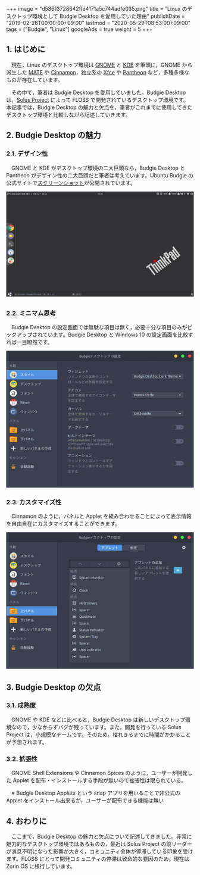+++
image = "d58613728642ffe4171a5c744adfe035.png"
title = "Linux のデスクトップ環境として Budgie Desktop を愛用していた理由"
publishDate = "2019-02-28T00:00:00+09:00"
lastmod = "2020-05-29T08:53:00+09:00"
tags = ["Budgie", "Linux"]
googleAds = true
weight = 5
+++

## 1. はじめに

　現在，Linux のデスクトップ環境は [GNOME](https://www.gnome.org/) と [KDE](https://kde.org/) を筆頭に，GNOME から派生した [MATE](https://mate-desktop.org/) や [Cinnamon](https://cinnamon-spices.linuxmint.com/)，独立系の [Xfce](https://www.xfce.org/) や [Pantheon](https://elementary.io/) など，多種多様なものが存在しています。

　その中で，筆者は Budgie Desktop を愛用していました。Budgie Desktop は，[Solus Project](https://getsol.us/) によって FLOSS で開発されているデスクトップ環境です。本記事では，Budgie Desktop の魅力と欠点を，筆者がこれまでに使用してきたデスクトップ環境と比較しながら記述していきます。

## 2. Budgie Desktop の魅力

### 2.1. デザイン性

　GNOME と KDE がデスクトップ環境の二大巨頭なら，Budgie Desktop と Pantheon がデザイン性の二大巨頭だと筆者は考えています。Ubuntu Budgie の公式サイトで[スクリーンショット](https://ubuntubudgie.org/portfolio/screenshots)が公開されています。

![](a4b685e77b49a76b6bf5ca03830b18c6.png)

### 2.2. ミニマム思考

　Budgie Desktop の設定画面では無駄な項目は無く，必要十分な項目のみがピックアップされています。Budgie Desktop と Windows 10 の設定画面を比較すれば一目瞭然です。

![](79f0192116b6313be075916f26580bbd.png)

### 2.3. カスタマイズ性

　Cinnamon のように，パネルと Applet を組み合わせることによって表示情報を自由自在にカスタマイズすることができます。

![](49de339d66753a431cdbce4154e5212a.png)

## 3. Budgie Desktop の欠点

### 3.1. 成熟度

　GNOME や KDE などに比べると，Budgie Desktop は新しいデスクトップ環境なので，少なからずバグが残っています。また，開発を行っている Solus Project は，小規模なチームです。そのため，枯れきるまでに時間がかかることが予想されます。

### 3.2. 拡張性

　GNOME Shell Extensions や Cinnamon Spices のように，ユーザーが開発した Applet を配布・インストールする手段が無いので拡張性は限られている。

　※ Budgie Desktop Applets という snap アプリを用いることで非公式の Applet をインストール出来るが，ユーザーが配布できる機能は無い

## 4. おわりに

　ここまで，Budgie Desktop の魅力と欠点について記述してきました。非常に魅力的なデスクトップ環境ではあるものの，最近は Solus Project の前リーダーが消息不明になった影響が大きく，コミュニティ全体が停滞している印象を受けます。FLOSS にとって開発コミュニティの停滞は致命的な要因のため，現在は Zorin OS に移行しています。